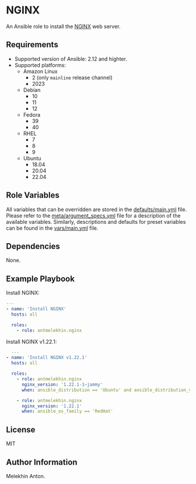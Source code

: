NGINX
=====

An Ansible role to install the [NGINX](https://www.nginx.com/) web server.

Requirements
------------

- Supported version of Ansible: 2.12 and highter.
- Supported platforms:
  - Amazon Linux
    - 2 (only `mainline` release channel)
    - 2023
  - Debian
    - 10
    - 11
    - 12
  - Fedora
    - 39
    - 40
  - RHEL
    - 7
    - 8
    - 9
  - Ubuntu
    - 18.04
    - 20.04
    - 22.04

Role Variables
--------------

All variables that can be overridden are stored in the [defaults/main.yml](https://github.com/antmelekhin/ansible-role-nginx/blob/main/defaults/main.yml) file.
Please refer to the [meta/argument_specs.yml](https://github.com/antmelekhin/ansible-role-nginx/blob/main/meta/argument_specs.yml) file for a description of the available variables.
Similarly, descriptions and defaults for preset variables can be found in the [vars/main.yml](https://github.com/antmelekhin/ansible-role-nginx/blob/main/vars/main.yml) file.

Dependencies
------------

None.

Example Playbook
----------------

Install NGINX:

```yaml
---
- name: 'Install NGINX'
  hosts: all

  roles:
    - role: antmelekhin.nginx
```

Install NGINX v1.22.1:

```yaml
  ---
- name: 'Install NGINX v1.22.1'
  hosts: all

  roles:
    - role: antmelekhin.nginx
      nginx_version: '1.22.1-1~jammy'
      when: ansible_distribution == 'Ubuntu' and ansible_distribution_version is version('22.04', '=')

    - role: antmelekhin.nginx
      nginx_version: '1.22.1'
      when: ansible_os_family == 'RedHat'
```

License
-------

MIT

Author Information
------------------

Melekhin Anton.
